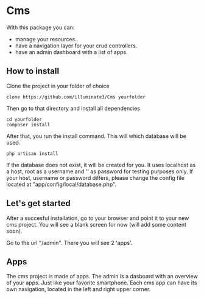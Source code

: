 # Cms

With this package you can:
- manage your resources.
- have a navigation layer for your crud controllers.
- have an admin dashboard with a list of apps.

## How to install

Clone the project in your folder of choice
```
clone https://github.com/illuminate3/Cms yourfolder
```

Then go to that directory and install all dependencies 

```
cd yourfolder
composer install
```

After that, you run the install command. This will which database will be used. 
```
php artisan install
```

If the database does not exist, it will be created for you. 
It uses localhost as a host, root as a username and '' as password for testing purposes only.
If your host, username or password differs, please change the config file located at "app/config/local/database.php".


## Let's get started
After a succesful installation, go to your browser and point it to your new cms project. 
You will see a blank screen for now (will add some content soon).

Go to the url "/admin". There you will see 2 'apps'.

## Apps
The cms project is made of apps. The admin is a dasboard with an overview of your apps.
Just like your favorite smartphone. 
Each cms app can have its own navigation, located in the left and right upper corner.
